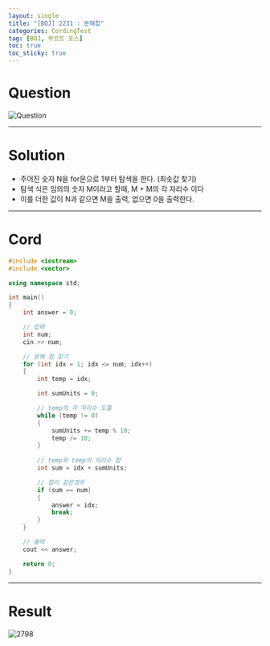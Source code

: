 ```yaml
---
layout: single
title: "[BOJ] 2231 : 분해합"
categories: CordingTest
tag: [BOJ, 부르트 포스]
toc: true
toc_sticky: true
---
```


# Question
![Question](https://user-images.githubusercontent.com/97664446/168413886-ab8db69b-35e4-4177-bd5b-465f57dc7980.PNG)
***

# Solution
- 주어진 숫자 N을 for문으로 1부터 탐색을 한다. (최솟값 찾기)
- 탐색 식은 임의의 숫자 M이라고 할때, M + M의 각 자리수 이다
- 이를 더한 값이 N과 같으면 M을 출력, 없으면 0을 출력한다.
***

# Cord
```c++
#include <iostream>
#include <vector>

using namespace std;

int main()
{
	int answer = 0;

	// 입력
	int num;
	cin >> num;

	// 분해 합 찾기
	for (int idx = 1; idx <= num; idx++)
	{
		int temp = idx;

		int sumUnits = 0;

		// temp의 각 자리수 도출
		while (temp != 0)
		{
			sumUnits += temp % 10;
			temp /= 10;
		}
		
		// temp와 temp의 자리수 합
		int sum = idx + sumUnits;

		// 합이 같은경우
		if (sum == num)
		{
			answer = idx;
			break;
		}
	}

	// 출력
	cout << answer;

	return 0;
}
```
***

# Result
![2798](https://user-images.githubusercontent.com/97664446/168413881-6e1c1491-14a4-414f-93b2-afa9f085a838.PNG)